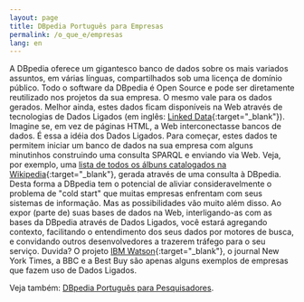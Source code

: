 ```yaml
---
layout: page
title: DBpedia Português para Empresas
permalink: /o_que_e/empresas
lang: en
---
```


A DBpedia oferece um gigantesco banco de dados sobre os mais variados assuntos, em várias línguas, compartilhados sob uma licença de domínio público. Todo o software da DBpedia é Open Source e pode ser diretamente reutilizado nos projetos da sua empresa. O mesmo vale para os dados gerados. Melhor ainda, estes dados ficam disponíveis na Web através de tecnologias de Dados Ligados (em inglês: [Linked Data](http://en.wikipedia.org/wiki/Linked_Data){:target="_blank"}). Imagine se, em vez de páginas HTML, a Web interconectasse bancos de dados. É essa a idéia dos Dados Ligados. Para começar, estes dados te permitem iniciar um banco de dados na sua empresa com alguns minutinhos construindo uma consulta SPARQL e enviando via Web. Veja, por exemplo, uma [lista de todos os álbuns catalogados na Wikipedia](http://pt.dbpedia.org/sparql?query=select+distinct+%3Fc+where+%7B%3Fc+a+dbpedia-owl%3AAlbum%7D&format=text%2Fhtml&debug=on){:target="_blank"}, gerada através de uma consulta à DBpedia. Desta forma a DBpedia tem o potencial de aliviar consideravelmente o problema de "cold start" que muitas empresas enfrentam com seus sistemas de informação. Mas as possibilidades vão muito além disso. Ao expor (parte de) suas bases de dados na Web, interligando-as com as bases da DBpedia através de Dados Ligados, você estará agregando contexto, facilitando o entendimento dos seus dados por motores de busca, e convidando outros desenvolvedores a trazerem tráfego para o seu serviço. Duvida? O projeto [IBM Watson](http://www.aaai.org/Magazine/Watson/watson.php){:target="_blank"}, o journal New York Times, a BBC e a Best Buy são apenas alguns exemplos de empresas que fazem uso de Dados Ligados.
 
Veja também: [DBpedia Português para Pesquisadores](pesquisadores).
